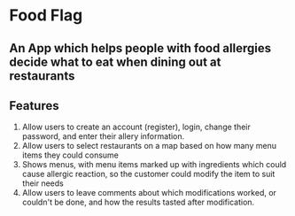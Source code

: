 <h1>Food Flag</h1>

<h2>An App which helps people with food allergies decide what to eat when
                dining out at restaurants</h2>
                
<h2>Features</h2>
<ol>
<li>Allow users to create an account (register), login, change their password, and
enter their allery information.</li>
<li>Allow users to select restaurants on a map based on how many menu items they could
consume</li>
<li>Shows menus, with menu items marked up with ingredients which could cause allergic
reaction, so the customer could modify the item to suit their needs</li>
<li>Allow users to leave comments about which modifications worked, or couldn't be done,
and how the results tasted after modification.</li>
</ol>